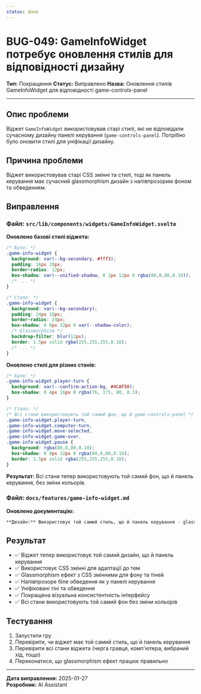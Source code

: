 ```yaml
---
status: done
---
```


# BUG-049: GameInfoWidget потребує оновлення стилів для відповідності дизайну

**Тип:** Покращення
**Статус:** Виправлено
**Назва:** Оновлення стилів GameInfoWidget для відповідності game-controls-panel

---

## Опис проблеми
Віджет `GameInfoWidget` використовував старі стилі, які не відповідали сучасному дизайну панелі керування (`game-controls-panel`). Потрібно було оновити стилі для уніфікації дизайну.

## Причина проблеми
Віджет використовував старі CSS змінні та стилі, тоді як панель керування має сучасний glassmorphism дизайн з напівпрозорим фоном та обведенням.

## Виправлення

### Файл: `src/lib/components/widgets/GameInfoWidget.svelte`

**Оновлено базові стилі віджета:**
```css
/* Було: */
.game-info-widget {
  background: var(--bg-secondary, #fff3);
  padding: 16px 20px;
  border-radius: 12px;
  box-shadow: var(--unified-shadow, 0 2px 12px 0 rgba(80,0,80,0.10));
  /* ... */
}

/* Стало: */
.game-info-widget {
  background: var(--bg-secondary);
  padding: 24px 18px;
  border-radius: 24px;
  box-shadow: 0 8px 32px 0 var(--shadow-color);
  /* Glassmorphism */
  backdrop-filter: blur(12px);
  border: 1.5px solid rgba(255,255,255,0.18);
  /* ... */
}
```

**Оновлено стилі для різних станів:**
```css
/* Було: */
.game-info-widget.player-turn {
  background: var(--confirm-action-bg, #4CAF50);
  box-shadow: 0 4px 16px 0 rgba(76, 175, 80, 0.3);
}

/* Стало: */
/* Всі стани використовують той самий фон, що й game-controls-panel */
.game-info-widget.player-turn,
.game-info-widget.computer-turn,
.game-info-widget.move-selected,
.game-info-widget.game-over,
.game-info-widget.pause {
  background: rgba(80,0,80,0.18);
  box-shadow: 0 8px 32px 0 rgba(80,0,80,0.18);
  border: 1.5px solid rgba(255,255,255,0.18);
}
```

**Результат:** Всі стани тепер використовують той самий фон, що й панель керування, без зміни кольорів.

### Файл: `docs/features/game-info-widget.md`

**Оновлено документацію:**
```markdown
**Дизайн:** Використовує той самий стиль, що й панель керування - glassmorphism з напівпрозорим фоном та обведенням.
```

## Результат
- ✅ Віджет тепер використовує той самий дизайн, що й панель керування
- ✅ Використовує CSS змінні для адаптації до тем
- ✅ Glassmorphism ефект з CSS змінними для фону та тіней
- ✅ Напівпрозоре біле обведення як у панелі керування
- ✅ Уніфіковані тіні та обведення
- ✅ Покращена візуальна консистентність інтерфейсу
- ✅ Всі стани використовують той самий фон без зміни кольорів

## Тестування
1. Запустити гру
2. Перевірити, чи віджет має той самий стиль, що й панель керування
3. Перевірити всі стани віджета (черга гравця, комп'ютера, вибраний хід, тощо)
4. Переконатися, що glassmorphism ефект працює правильно

---
**Дата виправлення:** 2025-01-27  
**Розробник:** AI Assistant 